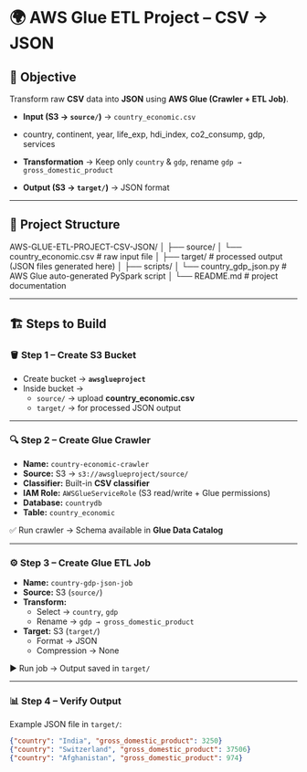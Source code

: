 # 🌍 AWS Glue ETL Project – CSV → JSON  

## 🎯 Objective  
Transform raw **CSV** data into **JSON** using **AWS Glue (Crawler + ETL Job)**.  

- **Input (S3 → `source/`)** → `country_economic.csv`  
- country, continent, year, life_exp, hdi_index, co2_consump, gdp, services

 - **Transformation** → Keep only `country` & `gdp`, rename `gdp → gross_domestic_product`  
- **Output (S3 → `target/`)** → JSON format  

---

## 📂 Project Structure  
AWS-GLUE-ETL-PROJECT-CSV-JSON/
│
├── source/
│ └── country_economic.csv # raw input file
│
├── target/ # processed output (JSON files generated here)
│
├── scripts/
│ └── country_gdp_json.py # AWS Glue auto-generated PySpark script
│
└── README.md # project documentation


---

## 🏗️ Steps to Build  

### 🪣 Step 1 – Create S3 Bucket  
- Create bucket → **`awsglueproject`**  
- Inside bucket →  
  - `source/` → upload **country_economic.csv**  
  - `target/` → for processed JSON output  

---

### 🔍 Step 2 – Create Glue Crawler  
- **Name:** `country-economic-crawler`  
- **Source:** S3 → `s3://awsglueproject/source/`  
- **Classifier:** Built-in **CSV classifier**  
- **IAM Role:** `AWSGlueServiceRole` (S3 read/write + Glue permissions)  
- **Database:** `countrydb`  
- **Table:** `country_economic`  

✅ Run crawler → Schema available in **Glue Data Catalog**  

---

### ⚙️ Step 3 – Create Glue ETL Job  
- **Name:** `country-gdp-json-job`  
- **Source:** S3 (`source/`)  
- **Transform:**  
  - Select → `country`, `gdp`  
  - Rename → `gdp → gross_domestic_product`  
- **Target:** S3 (`target/`)  
  - Format → JSON  
  - Compression → None  

▶️ Run job → Output saved in `target/`  

---

### 📊 Step 4 – Verify Output  
Example JSON file in `target/`:  
```json
{"country": "India", "gross_domestic_product": 3250}
{"country": "Switzerland", "gross_domestic_product": 37506}
{"country": "Afghanistan", "gross_domestic_product": 974}
